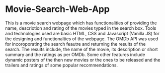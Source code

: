 # Movie-Search-Web-App
This is a movie search webpage which has functionalities of providing the name, descriotion and rating of the movies typed in the search box.
Tools and technologies used are basic HTML, CSS and Javascript (Vanilla JS) for the designing and functionalties of the webpage.
The OMDb API was used for incoroporating the search feautre and returning the results of the search. The results include, the name of the movie, its description 
or short summary and the ratings as per OMDb.
Some other features include dynamic posters of the then new movies or the ones to be released and the trailers and ratings of some popular recommendations.
